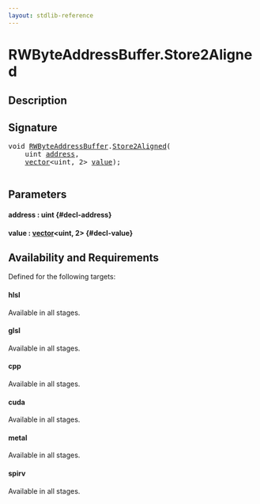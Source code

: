 ```yaml
---
layout: stdlib-reference
---
```


# RWByteAddressBuffer\.Store2Aligned

## Description





## Signature 

<pre>
<span class="code_keyword">void</span> <a href="/stdlib-reference/types/rwbyteaddressbuffer-0126d/index" class="code_type">RWByteAddressBuffer</a>.<a href="/stdlib-reference/types/rwbyteaddressbuffer-0126d/store2aligned-06">Store2Aligned</a>(
    <span class="code_keyword">uint</span> <a href="/stdlib-reference/types/rwbyteaddressbuffer-0126d/store2aligned-06#decl-address" class="code_param">address</a>,
    <a href="/stdlib-reference/types/vector/index" class="code_type">vector</a>&lt;<span class="code_keyword">uint</span>, 2&gt; <a href="/stdlib-reference/types/rwbyteaddressbuffer-0126d/store2aligned-06#decl-value" class="code_param">value</a>);

</pre>

## Parameters

#### address  : uint {#decl-address}
#### value  : [vector](/stdlib-reference/types/vector/index)\<uint, 2\> {#decl-value}

## Availability and Requirements

Defined for the following targets:

#### hlsl
Available in all stages.

#### glsl
Available in all stages.

#### cpp
Available in all stages.

#### cuda
Available in all stages.

#### metal
Available in all stages.

#### spirv
Available in all stages.



